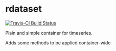# rdataset

[![Travis-CI Build Status](https://travis-ci.org/giupo/rdataset.svg?branch=master)](https://travis-ci.org/giupo/rdataset)

Plain and simple container for timeseries.

Adds some methods to be applied container-wide
